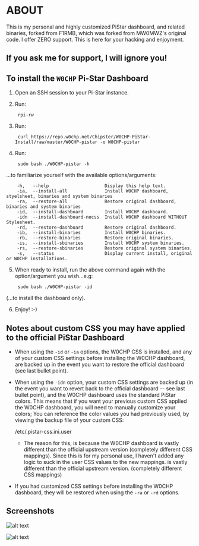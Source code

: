 # ABOUT

This is my personal and highly customized PiStar dashboard, and related binaries, forked from F1RMB, which was forked from MW0MWZ's original code.
I offer ZERO support. This is here for your hacking and enjoyment.

## If you ask me for support, I will ignore you!

## To install the `W0CHP` Pi-Star Dashboard

1. Open an SSH session to your Pi-Star instance.

2. Run:

        rpi-rw
3. Run:

        curl https://repo.w0chp.net/Chipster/W0CHP-PiStar-Install/raw/master/W0CHP-pistar -o W0CHP-pistar
4. Run:

        sudo bash ./W0CHP-pistar -h
...to familiarize yourself with the available options/arguments:

        -h,   --help                     Display this help text.
        -ia,  --install-all              Install W0CHP dashboard, styelsheet, binaries and system binaries
        -ra,  --restore-all              Restore original dashboard, binaries and system binaries
        -id,  --install-dashboard        Install W0CHP dashboard.
        -idn  --install-dashboard-nocss  Install W0CHP dashboard WITHOUT Stylesheet.
        -rd,  --restore-dashboard        Restore original dashboard.
        -ib,  --install-binaries         Install W0CHP binaries.
        -rb,  --restore-binaries         Restore original binaries.
        -is,  --install-sbinaries        Install W0CHP system binaries.
        -rs,  --restore-sbinaries        Restore original system binaries.
        -s,   --status                   Display current install, original or W0CHP installations.
5. When ready to install, run the above command again with the option/argument you wish...e.g:

        sudo bash ./W0CHP-pistar -id
(...to install the dashboard only).

6. Enjoy! :-)

## Notes about custom CSS you may have applied to the official PiStar Dashboard

  * When using the `-id` or `-ia` options, the W0CHP CSS is installed, and any of your custom CSS settings
    before installing the W0CHP dashboard, are backed up in the event you want to restore the official dashboard
    (see last bullet point).
  * When using the `-idn` option, your custom CSS settings are backed up (in the event you want to revert back
    to the official dashboard -- see last bullet point), and the W0CHP dashboard uses the standard PiStar colors.
    This means that if you want your previous custom CSS applied the W0CHP dashboard, you will need to manually
    customize your colors; You can reference the color values you had previously used, by viewing the backup file of
    your custom CSS:

	/etc/.pistar-css.ini.user

      * The reason for this, is because the W0CHP dashboard is vastly different than the official upstream version
    (completely different CSS mappings). Since this is for my personal use, I haven't added any logic to suck in
    the user CSS values to the new mappings.
    is vastly different than the official upstream version. (completely different CSS mappings)
  * If you had customized CSS settings before installing the W0CHP dashboard, they will be restored when
    using the `-ra` or `-rd` options.

## Screenshots

![alt text](https://w0chp.net/img/W0CHP-Dash.png "Screenshot Green")

![alt text](https://w0chp.net/img/W0CHP-Dash_1.png "Screenshot Blue")

